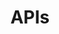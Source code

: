 ---
title: "APIs"
linkTitle: "APIs"
weight: 4
type: docs
description: >
    Print information about APIs
---